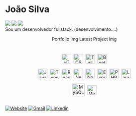 # João Silva

<div>
  <img src="https://badgen.net/badge/color/Frontend Developer/blue?label=" />
  <img src="https://badgen.net/badge/color/Backend Developer/blue?label=" />
  <img src="https://badgen.net/badge/color/Fullstack Developer/cyan?label=" />
</div

Sou um desenvolvedor fullstack. (desenvolvimento....)

<div align="center">
  <a>
    Portfolio img
  </a>
  <a>
    Latest Project img
  </a>
</div>

#

<div align="center">
    <img height="30rem" src="https://cdn.jsdelivr.net/gh/devicons/devicon@latest/icons/html5/html5-original.svg" title="HTML5" align="center" />&nbsp;
    <img height="30rem" src="https://cdn.jsdelivr.net/gh/devicons/devicon@latest/icons/css3/css3-original.svg" title="CSS3" align="center" />&nbsp;
    <img height="30rem" src="https://cdn.jsdelivr.net/gh/devicons/devicon@latest/icons/tailwindcss/tailwindcss-original.svg" title="Tailwind" align="center" />&nbsp;
    <img height="30rem" src="https://cdn.jsdelivr.net/gh/devicons/devicon@latest/icons/bootstrap/bootstrap-original.svg" title="Bootstrap" align="center" />
</div>
&nbsp;
<div align="center">
    <img height="30rem" src="https://cdn.jsdelivr.net/gh/devicons/devicon@latest/icons/javascript/javascript-original.svg" title="Javascript" align="center" />&nbsp;
    <img height="30rem" src="https://cdn.jsdelivr.net/gh/devicons/devicon@latest/icons/typescript/typescript-original.svg" title="Typescript" align="center" />&nbsp;
    <img height="30rem" src="https://cdn.jsdelivr.net/gh/devicons/devicon@latest/icons/react/react-original.svg" title="React" align="center" />&nbsp;
    <img height="30rem" src="https://cdn.jsdelivr.net/gh/devicons/devicon@latest/icons/nextjs/nextjs-original.svg" title="Nextjs" align="center" />&nbsp;
    <img height="30rem" src="https://cdn.jsdelivr.net/gh/devicons/devicon@latest/icons/nodejs/nodejs-original-wordmark.svg" title="Nodejs" align="center" />&nbsp;
    <img height="30rem" src="https://cdn.jsdelivr.net/gh/devicons/devicon@latest/icons/express/express-original.svg" title="Express" align="center" />&nbsp;
    <img height="30rem" src="https://cdn.jsdelivr.net/gh/devicons/devicon@latest/icons/php/php-plain.svg" title="PHP" align="center" />&nbsp;
    <img height="30rem" src="https://cdn.jsdelivr.net/gh/devicons/devicon@latest/icons/laravel/laravel-original.svg" title="Laravel" align="center" />
</div>
&nbsp;
<div align="center">
    <img height="40rem" src="https://cdn.jsdelivr.net/gh/devicons/devicon@latest/icons/mysql/mysql-original-wordmark.svg" title="MySQL" align="center" />&nbsp;
    <img height="30rem" src="https://cdn.jsdelivr.net/gh/devicons/devicon@latest/icons/mongodb/mongodb-original-wordmark.svg" title="MongoDB" align="center" />
</div>

##

<div>
  
  [![Website](https://img.shields.io/badge/website-000000?style=for-the-badge&logo=About.me&logoColor=white)](https://portfolio-joaosilva.vercel.app)
  [![Gmail](https://img.shields.io/badge/Gmail-D14836?style=for-the-badge&logo=gmail&logoColor=white)](mailto:joaosilvadev.93@gmail.com)
  [![Linkedin](https://img.shields.io/badge/LinkedIn-0077B5?style=for-the-badge&logo=linkedin&logoColor=white)](https://www.linkedin.com/in/jo%C3%A3o-silva-0aa3652b2)
</div>
